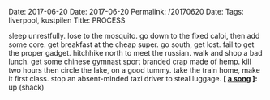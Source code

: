 Date: 2017-06-20
Date: 2017-06-20
Permalink: /20170620
Date: 
Tags: liverpool, kustpilen
Title: PROCESS
  
sleep unrestfully. lose to the mosquito. go down to the fixed caloi, then add some core. get breakfast at the cheap super. go south, get lost. fail to get the proper gadget. hitchhike north to meet the russian. walk and shop a bad lunch. get some chinese gymnast sport branded crap made of hemp. kill two hours then circle the lake, on a good tummy. take the train home, make it first class. stop an absent-minded taxi driver to steal luggage.
**[ [a song](https://open.spotify.com/track/5ftldIgJddXvGB4zHlF5wL) ]:** up (shack)